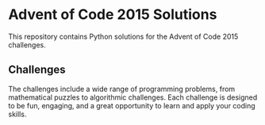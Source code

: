 # Advent of Code 2015 Solutions
 This repository contains Python solutions for the Advent of Code 2015 challenges. 

## Challenges
The challenges include a wide range of programming problems, from mathematical puzzles to algorithmic challenges. Each challenge is designed to be fun, engaging, and a great opportunity to learn and apply your coding skills.
